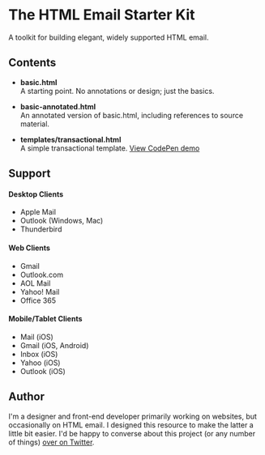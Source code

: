 # The HTML Email Starter Kit

A toolkit for building elegant, widely supported HTML email.

## Contents 

- **basic.html**<br>
A starting point. No annotations or design; just the basics.

- **basic-annotated.html**<br>
An annotated version of basic.html, including references to source material.

- **templates/transactional.html**<br>
A simple transactional template. [View CodePen demo](https://codepen.io/timothylong/pen/GERjJb)

## Support

#### Desktop Clients

- Apple Mail
- Outlook (Windows, Mac)
- Thunderbird

#### Web Clients

- Gmail
- Outlook.com
- AOL Mail
- Yahoo! Mail
- Office 365

#### Mobile/Tablet Clients

- Mail (iOS)
- Gmail (iOS, Android)
- Inbox (iOS)
- Yahoo (iOS)
- Outlook (iOS)

## Author 

I'm a designer and front-end developer primarily working on websites, but occasionally on HTML email. I designed this resource to make the latter a little bit easier. I'd be happy to converse about this project (or any number of things) [over on Twitter](https://twitter.com/timothylong).
